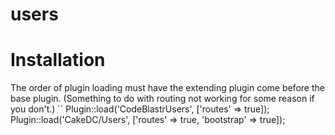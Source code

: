 # users


# Installation

The order of plugin loading must have the extending plugin come before the base plugin.
(Something to do with routing not working for some reason if you don't.)
``
Plugin::load('CodeBlastrUsers', ['routes' => true]);
Plugin::load('CakeDC/Users', ['routes' => true, 'bootstrap' => true]);
```